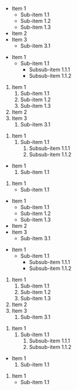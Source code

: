 - Item 1
  - Sub-item 1.1
  - Sub-item 1.2
  - Sub-item 1.3
- Item 2
- Item 3
  - Sub-item 3.1

<!-- LIST_SEPARATOR -->

- Item 1
  - Sub-item 1.1
    - Subsub-item 1.1.1
    - Subsub-item 1.1.2

1. Item 1
   1. Sub-item 1.1
   2. Sub-item 1.2
   3. Sub-item 1.3
2. Item 2
3. Item 3
   1. Sub-item 3.1

<!-- LIST_SEPARATOR -->

1. Item 1
   1. Sub-item 1.1
      1. Subsub-item 1.1.1
      2. Subsub-item 1.1.2

- Item 1
  1. Sub-item 1.1

1. Item 1
   - Sub-item 1.1

<ul>
  <li>
    Item 1
    <ul>
      <li>Sub-item 1.1</li>
      <li>Sub-item 1.2</li>
      <li>Sub-item 1.3</li>
    </ul>
  </li>
  <li>Item 2</li>
  <li>
    Item 3
    <ul>
      <li>Sub-item 3.1</li>
    </ul>
  </li>
</ul>

<ul>
  <li>
    Item 1
    <ul>
      <li>
        Sub-item 1.1
        <ul>
          <li>Subsub-item 1.1.1</li>
          <li>Subsub-item 1.1.2</li>
        </ul>
      </li>
    </ul>
  </li>
</ul>

<ol>
  <li>
    Item 1
    <ol>
      <li>Sub-item 1.1</li>
      <li>Sub-item 1.2</li>
      <li>Sub-item 1.3</li>
    </ol>
  </li>
  <li>Item 2</li>
  <li>
    Item 3
    <ol>
      <li>Sub-item 3.1</li>
    </ol>
  </li>
</ol>

<ol>
  <li>
    Item 1
    <ol>
      <li>
        Sub-item 1.1
        <ol>
          <li>Subsub-item 1.1.1</li>
          <li>Subsub-item 1.1.2</li>
        </ol>
      </li>
    </ol>
  </li>
</ol>

<ul>
  <li>
    Item 1
    <ol>
      <li>Sub-item 1.1</li>
    </ol>
  </li>
</ul>

<ol>
  <li>
    Item 1
    <ul>
      <li>Sub-item 1.1</li>
    </ul>
  </li>
</ol>